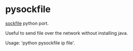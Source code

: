# pysockfile
[sockfile](https://github.com/Steveice10/sockfile) python port.

Useful to send file over the network without installing java.

Usage: 'python pysockfile ip file'.
